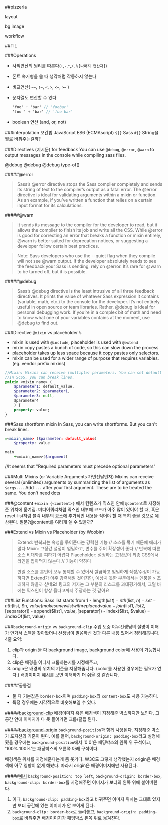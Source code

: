 ##pizzeria

layout


bg image

workflow

##TIL


###Operations

- 사칙연산의 원리를 따른다(`+`,`-`,`*`,`/`, `%[나머지 연산자]`)
- 폰트 속기형을 쓸 때 생각처럼 작동하지 않는다
- 비교연산( `==`, `!=`, `<`, `>`, `<=`, `>=` )
- 문자열도 연산할 수 있다

	```sass
	'foo' + 'bar' // 'foobar'
	'foo ' + 'bar' // 'foo bar'
	```
- boolean 연산 (and, or, not)

###interpolation 보간법
JavaScript ES6 (ECMAscript) `${}`
Sass `#{}` String을 뭘로 바꿔주는걸까?

###Directives (지시문) for feedback
You can use `@debug`, `@error`, `@warn` to output messages in the console while compiling sass files. 

@debug <anything>
@debug <boolean statement>
@debug type-of(<object>)

#####@error
> Sass’s @error directive stops the Sass compiler completely and sends its string of text to the compiler’s output as a fatal error. The @error directive is ideal for validating arguments within a mixin or function. As an example, if you’ve written a function that relies on a certain input format for its calculations.

#####@warn
> It sends its message to the compiler for the developer to read, but it allows the compiler to finish its job and write all the CSS. While @error is good for correcting an error that breaks a function or mixin entirely, @warn is better suited for deprecation notices, or suggesting a developer follow certain best practices.

> Note: Sass developers who use the --quiet flag when they compile will not see @warn output. If the developer absolutely needs to see the feedback your Sass is sending, rely on @error. It’s rare for @warn to be turned off, but it is possible.

#####@debug
> Sass’s @debug directive is the least intrusive of all three feedback directives. It prints the value of whatever Sass expression it contains (variable, math, etc.) to the console for the developer. It’s not entirely useful in open source or team libraries. Rather, @debug is ideal for personal debugging work. If you’re in a complex bit of math and need to know what one of your variables contains at the moment, use @debug to find out.


###Directive `@mixin` vs placeholder `%` 
- mixin is used with `@include`, placeholder is used with `@extend`
- mixin copy pastes a bunch of code, so this can slow down the process
- placeholder takes up less space because it copy pastes only selectors.
- mixin can be used for a wider range of purpose that requires variables. (eg. vendor prefix mixins)

```sass
//Mixin: Mixins can receive (multiple) parameters. You can set default values.
//In SCSS, you can break lines. 
@mixin <mixin_name> (
	$parameter1: default_value, 
	$parameter2: $parameter1,
	$parameter3: null,
	$parameter4
	) {
	property: value;
}
```

###Sass shortform mixin
In Sass, you can write shortforms. But you can't break lines.
```sass
=<mixin_name> ($parameter: default_value)
	$property: value

main
	+<mixin_name>($argument)

```
//It seems that "Required parameters must precede optional parameters"

###Multi Mixins (or Variable Arguments 가변전달인자)
Mixins can receive several (unlimited) arguments by summarizing the list of arguments as `$args...`. Add `...` after your first argument. These are to be treated the same. You don't need dots 

###@content
`+mixin {<content>}` 에서 컨텐츠가 믹스인 안에 `@content`로 지정해준 위치에 옮겨짐. 미디어쿼리처럼 믹스인 내부에 코드가 아주 많이 있어야 할 때, 혹은 reset-list처럼 블럭 내부의 요소에 추가적인 내용을 적어야 할 때 특히 좋을 것으로 예상된다.
질문?@content를 여러개 쓸 수 있을까?

###Extend vs Mixin vs Placeholder (by Woobin)
> Extend: 반복되는 속성을 묶어준다는 강력한 기능 // 소스를 묶기 때문에 에러가 많다 
> Mixin: 고정값 설정이 엄밀하고, 변수를 주어 확장성이 좋다 // 반복에 따른 소스 비대화를 피하기 어렵다
> Placeholder: 설정하는 고정값이 최종 CSS에서 라인을 잡아먹지 않는다 // 기능이 약하다
> 
> 만일 소스를 본인이 모두 통제할 수 있어서 깔끔하고 엄밀하게 작성/수정이 가능하다면 Extend가 아주 강력해질 것이지만, 예상치 못한 부분에서는 멘붕을 > 초래하지 않을까 싶네요!
> 링크의 저자는 그 부분의 리스크를 과대평가해서, 그럴 바에는 믹스인이 항상 옳다고까지 주장하는 것 같아요

###List Functions: Sass list starts from 1
 	- length($list)
 	- nth($list, $n)
	- set-nth($list, $n, $value) makes a new list with replaced value
	- join($list1, $list2, [$separator])
	- append($list1, $value, [$separator])
	- index($list, $value) = .indexOf(list, value)


###`background-origin` vs `background-clip`
수업 도중 야무선생님의 설명이 이해가 안가서 스펙을 찾아봤더니 선생님이 말씀하신 것과 다른 내용 있어서 정리해봅니다. 4줄 요약:

1. clip과 origin 둘 다 background image, background color에 사용이 가능합니다.
2. clip은 배경을 어디서 크롭하는지를 지정해주고,
3. origin은 배경의 위치의 기준을 지정해줍니다. (color를 사용한 경우에는 필요가 없다.)
배경이미지 [예시](http://codepen.io/anon/pen/RNVKvj)를 보면 이해하기 더 쉬울 것 같습니다.

#####공통점
- 둘 다 기본값은 `border-box`이며 `padding-box`와 `content-box`도 사용 가능하다.
- 특정 경우에는 시각적으로 비슷해보일 수 있다.

#####[background-clip](https://drafts.csswg.org/css-backgrounds-3/#the-background-clip)
배경이미지 혹은 배경색이 지정해준 박스까지만 보인다. 그 공간 안에 이미지가 다 못 들어가면 크롭/클립 된다.

#####[background-origin](https://drafts.csswg.org/css-backgrounds-3/#the-background-origin)
`background-position`과 함께 사용된다. 지정해준 박스가 포지션의 기준이 된다. 예를 들어, `background-origin: padding-box`라고 설정해줬을 경우에는 `background-position`에서 '0 0'은 패딩박스의 왼쪽 위 구석이고, '100% 100%'는 패딩박스의 오른쪽 아래 구석이다.

배경색은 위치를 지정해준다는게 좀 웃기다. W3C도 그렇게 생각했는지 origin은 배경색에 아무 영향이 없게 해놨다. 따라서 origin은 배경이미지에만 사용된다.

#####[예시](http://codepen.io/anon/pen/RNVKvj)
`background-position: top left`, `background-origin: border-box`, `background-clip: border-box`를 지정해주면 이미지가 보더의 왼쪽 위에 붙어버린다. 

1. 이때, `background-clip: padding-box`라고 바꿔주면 이미지 위치는 그대로 있지만 보더 공간에 있는 이미지가 안 보이게 된다.
1. `background-clip: border-box`로 돌려놓고, `background-origin: padding-box`로 바꿔주면 배경이미지가 패딩박스 왼쪽 위로 옮겨진다.







